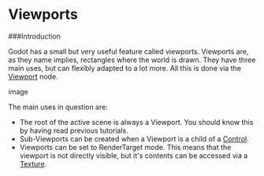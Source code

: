 # Viewports

###Introduction

Godot has a small but very useful feature called viewports. Viewports are, as they name implies, rectangles where the world is drawn. They have three main uses, but can flexibly adapted to a lot more. All this is done via the [Viewport](class_viewport) node.

image

The main uses in question are:

* The root of the active scene is always a Viewport. You should know this by having read previous tutorials.
* Sub-Viewports can be created when a Viewport is a child of a [Control](class_control).
* Viewports can be set to RenderTarget mode. This means that the viewport is not directly visible, but it's contents can be accessed via a [Texture](class_texture).


 